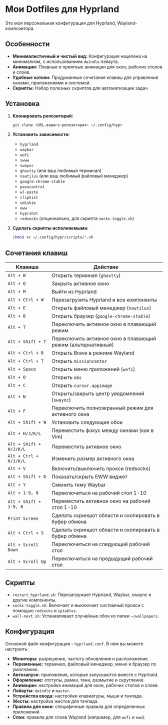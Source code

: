 # Мои Dotfiles для Hyprland

Это моя персональная конфигурация для Hyprland, Wayland-композитора.

## Особенности

*   **Минималистичный и чистый вид:** Конфигурация нацелена на минимализм, с использованием `dwindle` лэйаута.
*   **Анимации:** Плавные и приятные анимации для окон, рабочих столов и слоев.
*   **Удобные хоткеи:** Продуманные сочетания клавиш для управления окнами, приложениями и системой.
*   **Скрипты:** Набор полезных скриптов для автоматизации задач.

## Установка

1.  **Клонировать репозиторий:**
    ```bash
    git clone <URL-вашего-репозитория> ~/.config/hypr
    ```
2.  **Установить зависимости:**
    *   `hyprland`
    *   `waybar`
    *   `wofi`
    *   `swww`
    *   `swaync`
    *   `ghostty` (или ваш любимый терминал)
    *   `nautilus` (или ваш любимый файловый менеджер)
    *   `google-chrome-stable`
    *   `pavucontrol`
    *   `wl-paste`
    *   `cliphist`
    *   `udiskie`
    *   `eww`
    *   `hyprshot`
    *   `redsocks` (опционально, для скрипта `socks-toggle.sh`)

3.  **Сделать скрипты исполняемыми:**
    ```bash
    chmod +x ~/.config/hypr/scripts/*.sh
    ```

## Сочетания клавиш

| Клавиша                  | Действие                                           |
| ------------------------ | -------------------------------------------------- |
| `Alt + W`                | Открыть терминал (`ghostty`)                       |
| `Alt + Q`                | Закрыть активное окно                              |
| `Alt + M`                | Выйти из Hyprland                                  |
| `Alt + Ctrl + W`         | Перезагрузить Hyprland и все компоненты            |
| `Alt + E`                | Открыть файловый менеджер (`nautilus`)             |
| `Alt + B`                | Открыть браузер (`google-chrome-stable`)           |
| `Alt + T`                | Переключить активное окно в плавающий режим        |
| `Alt + Shift + T`        | Переключить активное окно в плавающий режим (альтернативный) |
| `Alt + Ctrl + B`         | Открыть Brave в режиме Wayland                     |
| `Alt + Ctrl + T`         | Открыть `missioncenter`                            |
| `Alt + Space`            | Открыть меню приложений (`wofi`)                   |
| `Alt + O`                | Открыть `obs`                                      |
| `Alt + C`                | Открыть `cursor.appimage`                          |
| `Alt + N`                | Открыть/закрыть центр уведомлений (`swaync`)       |
| `Alt + F`                | Переключить полноэкранный режим для активного окна |
| `Alt + Shift + W`        | Установить следующие обои                          |
| `Alt + H/J/K/L`          | Переместить фокус между окнами (как в Vim)         |
| `Alt + Shift + H/J/K/L`  | Переместить активное окно                          |
| `Alt + Ctrl + H/J/K/L`   | Изменить размер активного окна                     |
| `Alt + V`                | Включить/выключить прокси (redsocks)               |
| `Alt + Shift + D`        | Показать/скрыть EWW виджет                         |
| `Alt + Y`                | Сменить тему Waybar                                |
| `Alt + 1-9, 0`           | Переключиться на рабочий стол 1-10                 |
| `Alt + Shift + 1-9, 0`   | Переместить активное окно на рабочий стол 1-10      |
| `Print Screen`           | Сделать скриншот области и скопировать в буфер обмена |
| `Alt + Ctrl + S`         | Сделать скриншот области и скопировать в буфер обмена |
| `Alt + Scroll Down`      | Переключиться на следующий рабочий стол            |
| `Alt + Scroll Up`        | Переключиться на предыдущий рабочий стол           |

## Скрипты

*   `restart_hyprland.sh`: Перезагружает Hyprland, Waybar, swaync и другие компоненты.
*   `socks-toggle.sh`: Включает и выключает системный прокси с помощью `redsocks` и `iptables`.
*   `wall-next.sh`: Устанавливает случайные обои из папки `~/wallpapers`.

## Конфигурация

Основной файл конфигурации - `hyprland.conf`. В нем вы можете настроить:

*   **Мониторы:** разрешение, частоту обновления и расположение.
*   **Переменные:** терминал, файловый менеджер, меню и браузер по умолчанию.
*   **Автозапуск:** приложения, которые запускаются вместе с Hyprland.
*   **Оформление:** отступы, рамки, тени, размытие и скругление.
*   **Анимации:** настройка анимаций для окон, рабочих столов и слоев.
*   **Лэйауты:** `dwindle` и `master`.
*   **Устройства ввода:** настройки клавиатуры, мыши и тачпада.
*   **Жесты:** настройка жестов для тачпада.
*   **Правила для окон:** специфичные правила для определенных приложений.
*   **Слои:** правила для слоев Wayland (например, для `wofi` и `eww`).
